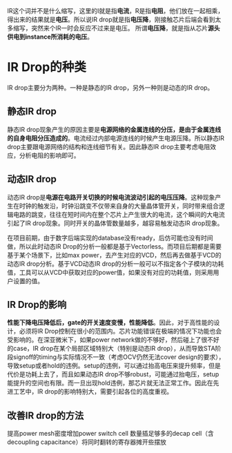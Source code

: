 
IR这个词并不是什么缩写，这里的I就是指**电流**，R是指**电阻**，他们放在一起相乘，得出来的结果就是**电压**。所以说IR drop就是指**电压降**，刚接触芯片后端会看到太多缩写，突然来个IR一时会反应不过来是电压。 所谓**电压降**，就是指从芯片**源头供电到instance所消耗的电压**。

# IR Drop的种类
IR drop主要分为两种。一种是静态的IR drop，另外一种则是动态的IR drop。

## 静态IR drop
静态IR drop现象产生的原因主要是**电源网络的金属连线的分压，是由于金属连线的自身电阻分压造成的**。电流经过内部电源连线的时候产生电源压降。所以静态IR drop主要跟电源网络的结构和连线细节有关。因此静态IR drop主要考虑电阻效应，分析电阻的影响即可。

## 动态IR drop
动态IR drop是**电源在电路开关切换的时候电流波动引起的电压压降**。这种现象产生在时钟的触发沿，时钟沿跳变不仅带来自身的大量晶体管开关，同时带来组合逻辑电路的跳变，往往在短时间内在整个芯片上产生很大的电流，这个瞬间的大电流引起了IR drop现象。同时开关的晶体管数量越多，越容易触发动态IR drop现象。

在项目前期，由于数字后端实现的database没有ready，后仿可能也没有时间做，所以此时动态IR Drop的分析一般都是基于Vectorless。而项目后期都是需要基于某个场景下，比如max power，去产生对应的VCD，然后再去做基于VCD的动态IR drop分析。基于VCD动态IR drop的分析一般可以不指定各个子模块的功耗值，工具可以从VCD中获取对应的power值，如果没有对应的功耗值，则采用用户设置的值。

## IR Drop的影响
**性能下降电压降低后，gate的开关速度变慢，性能降低**。因此，对于高性能的设计，必须将IR Drop控制在很小的范围内。芯片功能错误在极端的情况下功能也会受影响的。在深亚微米下，如果power network做的不够好，然后碰上了很不好的case，IR drop在某个局部区域特别大（特别是动态IR drop），从而导致STA阶段signoff的timing与实际情况不一致（考虑OCV仍然无法cover design的要求），导致setup或者hold的违例。setup的违例，可以通过抬高电压来提升频率，但是代价是功耗上去了，而且如果动态IR drop不够robust，可能通过抬电压，setup能提升的空间也有限。而一旦出现hold违例，那芯片就无法正常工作。因此在先进工艺中，IR drop的影响特别大，需要引起各位的高度重视。

## 改善IR drop的方法
提高power mesh密度增加power switch cell 数量插足够多的decap cell（含decoupling capacitance）将同时翻转的寄存器摊开些摆放